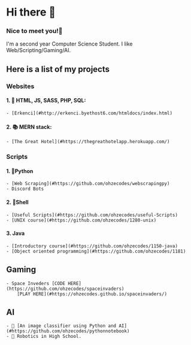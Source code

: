 # Hi there 👋 
###  Nice to meet you!🤝
I'm a second year Computer Science Student.
I like Web/Scripting/Gaming/AI. 

## Here is a list of my projects 
### Websites 
#### 1.  🔭  HTML, JS, SASS, PHP, SQL:  
    - [Erkenci](#http://erkenci.byethost6.com/htmldocs/index.html)

####  2.  📚 MERN stack: 
    - [The Great Hotel](#https://thegreathotelapp.herokuapp.com/)

### Scripts
#### 1. 🐍Python
    - [Web Scraping](#https://github.com/ohzecodes/webscrapingpy) 
    - Discord Bots
    
#### 2. 🐧Shell
    - [Useful Scripts](#https://github.com/ohzecodes/useful-Scripts)
    - [UNIX course](#https://github.com/ohzecodes/1280-unix)
    
#### 3.  Java  
    - [Introductory course](#https://github.com/ohzecodes/1150-java)
    - [Object oriented programming](#https://github.com/ohzecodes/1181)

## Gaming
    - Space Inveders [CODE HERE] (https://github.com/ohzecodes/spaceinvaders)
        [PLAY HERE](#https://ohzecodes.github.io/spaceinvaders/)

##  AI
    - 🧐 [An image classifier using Python and AI] (#https://github.com/ohzecodes/pythonnotebook)
    - 🤖 Robotics in High School.






<!--
**ohzecodes/ohzecodes** is a ✨ _special_ ✨ repository because its `README.md` (this file) appears on your GitHub profile.

Here are some ideas to get you started:

- 🔭 I’m currently working on ...
- 🌱 I’m currently learning ...
- 👯 I’m looking to collaborate on ...
- 🤔 I’m looking for help with ...
- 💬 Ask me about ...
- 📫 How to reach me: ...
- 😄 Pronouns: ...
- ⚡ Fun fact: ...
-->
